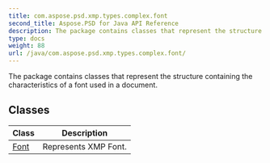 ```yaml
---
title: com.aspose.psd.xmp.types.complex.font
second_title: Aspose.PSD for Java API Reference
description: The package contains classes that represent the structure containing the characteristics of a font used in a document.
type: docs
weight: 88
url: /java/com.aspose.psd.xmp.types.complex.font/
---
```



The package contains classes that represent the structure containing the characteristics of a font used in a document.


## Classes

| Class | Description |
| --- | --- |
| [Font](../com.aspose.psd.xmp.types.complex.font/font) | Represents XMP Font. |
